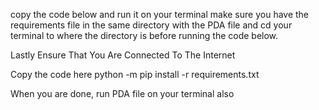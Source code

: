 copy the code below and run it on your terminal
make sure you have the requirements file in the same directory with the PDA file and 
cd your terminal to where the directory is before running the code below.

Lastly Ensure That You Are Connected To The Internet 

Copy the code here
python -m pip install -r requirements.txt


When you are done, run PDA file on your terminal also